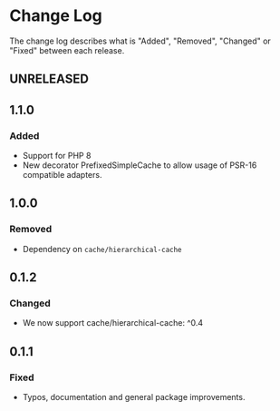# Change Log

The change log describes what is "Added", "Removed", "Changed" or "Fixed" between each release.

## UNRELEASED

## 1.1.0

### Added

* Support for PHP 8
* New decorator PrefixedSimpleCache to allow usage of PSR-16 compatible adapters.

## 1.0.0

### Removed

* Dependency on `cache/hierarchical-cache`

## 0.1.2

### Changed

* We now support cache/hierarchical-cache: ^0.4

## 0.1.1

### Fixed

* Typos, documentation and general package improvements.


